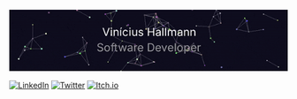 
![INTRO](https://github.com/ViniHallmann/ProceduralPolygonAnimation/raw/main/PolygonAnimation-VinciusHallmann.gif)

[![LinkedIn](https://img.shields.io/badge/LinkedIn-0077B5?style=for-the-badge&logo=linkedin&logoColor=white)](https://www.linkedin.com/in/vinícius-hallmann)
[![Twitter](https://img.shields.io/badge/Twitter-d5d5d5?style=for-the-badge&logo=x&logoColor=0A0209)](https://x.com/Vinemaionese)
[![Itch.io](https://img.shields.io/badge/Itch.io-FA5C5C?style=for-the-badge&logo=itch-dot-io&logoColor=white)](https://vinemaionese.itch.io)
